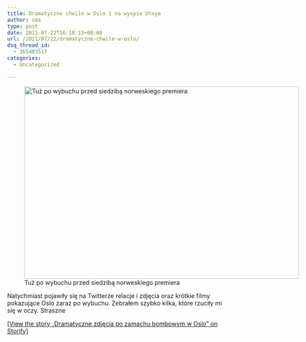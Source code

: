 ```yaml
---
title: Dramatyczne chwile w Oslo i na wyspie Utoya
author: sms
type: post
date: 2011-07-22T16:18:13+00:00
url: /2011/07/22/dramatyczne-chwile-w-oslo/
dsq_thread_id:
  - 365403517
categories:
  - Uncategorized

---
```

<figure style="width: 640px" class="wp-caption alignnone"><img alt="Tuż po wybuchu przed siedzibą norweskiego premiera" src="http://desmond.yfrog.com/Himg738/scaled.php?tn=0&#038;server=738&#038;filename=3qesh.jpg&#038;xsize=640&#038;ysize=640" title="Oslo - zamach bombowy" width="640" height="448" /><figcaption class="wp-caption-text">Tuż po wybuchu przed siedzibą norweskiego premiera</figcaption></figure>
  
Natychmiast pojawiły się na Twitterze relacje i zdjęcia oraz krótkie filmy pokazujące Oslo zaraz po wybuchu. Zebrałem szybko kilka, które rzuciły mi się w oczy. Straszne
  
<!--more-->

<noscript>
  [<a href="http://storify.com/dziennikarz/dramatyczne-zdjcia-po-zamachu-bombowym-w-oslo" target="blank">View the story &#8222;Dramatyczne zdjęcia po zamachu bombowym w Oslo&#8221; on Storify]</a>
</noscript>